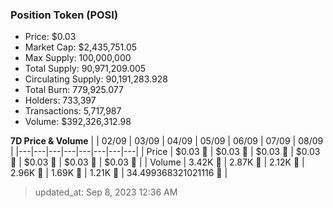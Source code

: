 
  ### Position Token (POSI)
  - Price: $0.03
  - Market Cap: $2,435,751.05
  - Max Supply: 100,000,000
  - Total Supply: 90,971,209.005
  - Circulating Supply: 90,191,283.928
  - Total Burn: 779,925.077
  - Holders: 733,397
  - Transactions: 5,717,987
  - Volume: $392,326,312.98

  **7D Price & Volume**
  | | 02&#x2F;09 | 03&#x2F;09 | 04&#x2F;09 | 05&#x2F;09 | 06&#x2F;09 | 07&#x2F;09 | 08&#x2F;09 |
  |---|---|---|---|---|---|---|---|
  | Price | $0.03 🔻 | $0.03 🚀 | $0.03 🚀 | $0.03 🚀 | $0.03 🔻 | $0.03 🚀 | $0.03 🚀 |
  | Volume | 3.42K 🔻 | 2.87K 🔻 | 2.12K 🔻 | 2.96K 🚀 | 1.69K 🔻 | 1.21K 🔻 | 34.499368321021116 🔻 |

  > updated_at: Sep 8, 2023 12:36 AM
